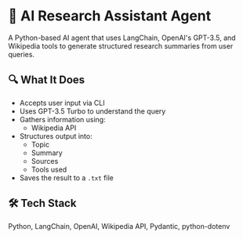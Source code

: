# 🤖 AI Research Assistant Agent

A Python-based AI agent that uses LangChain, OpenAI's GPT-3.5, and Wikipedia tools to generate structured research summaries from user queries.

## 🔍 What It Does

- Accepts user input via CLI
- Uses GPT-3.5 Turbo to understand the query
- Gathers information using:
  - Wikipedia API
- Structures output into:
  - Topic
  - Summary
  - Sources
  - Tools used
- Saves the result to a `.txt` file

## 🛠️ Tech Stack

Python, LangChain, OpenAI, Wikipedia API, Pydantic, python-dotenv

